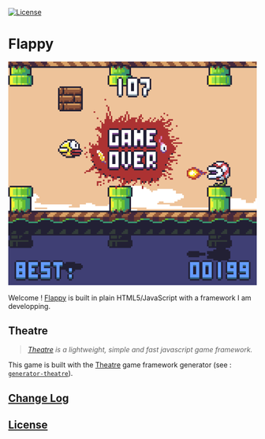 [![License](https://img.shields.io/badge/license-MIT-blue.svg)](./LICENSE)

# Flappy

<img src="./documentation/preview.png" width="640">

Welcome ! [Flappy](https://theatrejs.github.io/Flappy/index.html) is built in plain HTML5/JavaScript with a framework I am developping.

## Theatre

> *[Theatre](https://github.com/theatrejs) is a lightweight, simple and fast javascript game framework.*

This game is built with the [Theatre](https://github.com/theatrejs) game framework generator (see : [`generator-theatre`](https://github.com/theatrejs/generator-theatre)).

## [Change Log](./CHANGELOG.md)

## [License](./LICENSE)
